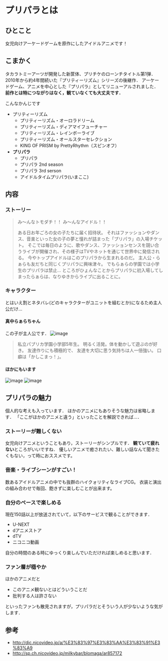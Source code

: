 # プリパラとは

## ひとこと

女児向けアーケードゲームを原作にしたアイドルアニメです！

## こまかく

タカラトミーアーツが開発した新筐体、プリチケのローンチタイトル第1弾．
2010年から約4年間続いた『プリティーリズム』シリーズの後継作．
アーケードゲーム、アニメを中心とした『プリパラ』としてリニューアルされました．
**前作とは特につながりはなく，観ていなくても大丈夫です．**

こんなかんじです

- プリティーリズム
  - プリティーリズム・オーロラドリーム
  - プリティーリズム・ディアマイフューチャー
  - プリティーリズム・レインボーライブ
  - プリティーリズム・オールスターセレクション
  - KING OF PRISM by PrettyRhythm（スピンオフ）
- **プリパラ**
  - プリパラ
  - プリパラ 2nd season
  - プリパラ 3rd serson
  - アイドルタイムプリパラ(いまここ)

## 内容

### ストーリー
> み～んなトモダチ！！ み～んなアイドル！！
> 
> ある日お年ごろの女の子たちに届く招待状。
> それはファッションやダンス、音楽といった女の子の夢と憧れが詰まった「プリパラ」の入場チケット。
> そこでは毎日のように、歌やダンス、ファッションセンスを競い合うライブが開催され、その様子はTVやネットを通じて世界中に発信される。
> 今やトップアイドルはこのプリパラから生まれるのだ。
> 主人公・らぁらも友だちと同じくプリパラに興味津々。 でもらぁらの学園では小学生のプリパラは禁止…
> ところがひょんなことからプリパラに初入場してしまったらぁらは、なりゆきからライブに出ることに。

### キャラクター

とはいえ割とネタバレ(どのキャラクターがユニットを組むとか)になるため主人公だけ...

#### 真中らぁらちゃん
この子が主人公です．
![image](https://prickathon.github.io/mini/mini-rar.png)

> 私立パプリカ学園小学部5年生。
> 明るく活発。体を動かして遊ぶのが好き。
> 友達作りにも積極的で、
> 友達を大切に思う気持ちは人一倍強い。
> 口癖は「かしこまっ！」。

#### ほかにもいます
![image](https://prickathon.github.io/mini/mini-mirei.png)
![image](https://prickathon.github.io/mini/mini-sofy.png)

## プリパラの魅力
個人的な考えも入っています．
ほかのアニメにもありそうな魅力は省略します．
「ここがほかのアニメと違う」といったことを解説できれば...．

### ストーリーが難しくない
女児向けアニメということもあり，ストーリーがシンプルです．
**観ていて疲れない**ところがいいですね．
優しいアニメで癒されたい、難しい話なんて聞きたくもない，って時におススメです。

### 音楽・ライブシーンがすごい！
数あるアイドルアニメの中でも抜群のハイクォリティなライブCG。
衣装と演出の組み合わせで毎回、飽きずに楽しむことが出来ます。


### 自分のペースで楽しめる
現在150話以上が放送されていて，以下のサービスで観ることができます．

- U-NEXT
- dアニメストア
- dTV
- ニコニコ動画

自分の時間のある時にゆっくり楽しんでいただければ楽しめると思います．

### ファン層が穏やか
ほかのアニメだと
- このアニメ観ないとはどういうことだ
- 批判する人は許さない

といったファンも散見されますが，プリパラだとそういう人が少ないような気がします．


## 参考

- http://dic.nicovideo.jp/a/%E3%83%97%E3%83%AA%E3%83%91%E3%83%A9
- http://sp.ch.nicovideo.jp/milkybar/blomaga/ar857172
